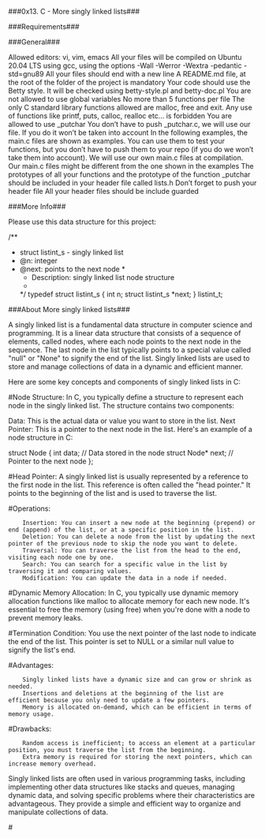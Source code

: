 ###0x13. C - More singly linked lists###

###Requirements###

###General###

Allowed editors: vi, vim, emacs
All your files will be compiled on Ubuntu 20.04 LTS using gcc, using the options -Wall -Werror -Wextra -pedantic -std=gnu89
All your files should end with a new line
A README.md file, at the root of the folder of the project is mandatory
Your code should use the Betty style. It will be checked using betty-style.pl and betty-doc.pl
You are not allowed to use global variables
No more than 5 functions per file
The only C standard library functions allowed are malloc, free and exit. Any use of functions like printf, puts, calloc, realloc etc… is forbidden
You are allowed to use _putchar
You don’t have to push _putchar.c, we will use our file. If you do it won’t be taken into account
In the following examples, the main.c files are shown as examples. You can use them to test your functions, but you don’t have to push them to your repo (if you do we won’t take them into account). We will use our own main.c files at compilation. Our main.c files might be different from the one shown in the examples
The prototypes of all your functions and the prototype of the function _putchar should be included in your header file called lists.h
Don’t forget to push your header file
All your header files should be include guarded

###More Info###

Please use this data structure for this project:

/**
 * struct listint_s - singly linked list
  * @n: integer
   * @next: points to the next node
    *
     * Description: singly linked list node structure
      * 
       */
       typedef struct listint_s
       {
           int n;
               struct listint_s *next;
               } listint_t;


###About More singly linked lists###

A singly linked list is a fundamental data structure in computer science and programming. It is a linear data structure that consists of a sequence of elements, called nodes, where each node points to the next node in the sequence. The last node in the list typically points to a special value called "null" or "None" to signify the end of the list. Singly linked lists are used to store and manage collections of data in a dynamic and efficient manner.

Here are some key concepts and components of singly linked lists in C:

#Node Structure: 
In C, you typically define a structure to represent each node in the singly linked list. The structure contains two components:

Data: This is the actual data or value you want to store in the list.
Next Pointer: This is a pointer to the next node in the list.
Here's an example of a node structure in C:


struct Node {
    int data;          // Data stored in the node
        struct Node* next; // Pointer to the next node
        };

#Head Pointer: 
A singly linked list is usually represented by a reference to the first node in the list. This reference is often called the "head pointer." It points to the beginning of the list and is used to traverse the list.

#Operations:

        Insertion: You can insert a new node at the beginning (prepend) or end (append) of the list, or at a specific position in the list.
        Deletion: You can delete a node from the list by updating the next pointer of the previous node to skip the node you want to delete.
        Traversal: You can traverse the list from the head to the end, visiting each node one by one.
        Search: You can search for a specific value in the list by traversing it and comparing values.
        Modification: You can update the data in a node if needed.
#Dynamic Memory Allocation: 
In C, you typically use dynamic memory allocation functions like malloc to allocate memory for each new node. It's essential to free the memory (using free) when you're done with a node to prevent memory leaks.

#Termination Condition: 
You use the next pointer of the last node to indicate the end of the list. This pointer is set to NULL or a similar null value to signify the list's end.

#Advantages:

        Singly linked lists have a dynamic size and can grow or shrink as needed.
        Insertions and deletions at the beginning of the list are efficient because you only need to update a few pointers.
        Memory is allocated on-demand, which can be efficient in terms of memory usage.
        
#Drawbacks:

        Random access is inefficient; to access an element at a particular position, you must traverse the list from the beginning.
        Extra memory is required for storing the next pointers, which can increase memory overhead.
       

Singly linked lists are often used in various programming tasks, including implementing other data structures like stacks and queues, managing dynamic data, and solving specific problems where their characteristics are advantageous. They provide a simple and efficient way to organize and manipulate collections of data.

#<RoMAn/>
